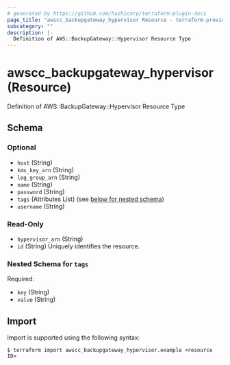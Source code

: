 ```yaml
---
# generated by https://github.com/hashicorp/terraform-plugin-docs
page_title: "awscc_backupgateway_hypervisor Resource - terraform-provider-awscc"
subcategory: ""
description: |-
  Definition of AWS::BackupGateway::Hypervisor Resource Type
---
```


# awscc_backupgateway_hypervisor (Resource)

Definition of AWS::BackupGateway::Hypervisor Resource Type



<!-- schema generated by tfplugindocs -->
## Schema

### Optional

- `host` (String)
- `kms_key_arn` (String)
- `log_group_arn` (String)
- `name` (String)
- `password` (String)
- `tags` (Attributes List) (see [below for nested schema](#nestedatt--tags))
- `username` (String)

### Read-Only

- `hypervisor_arn` (String)
- `id` (String) Uniquely identifies the resource.

<a id="nestedatt--tags"></a>
### Nested Schema for `tags`

Required:

- `key` (String)
- `value` (String)

## Import

Import is supported using the following syntax:

```shell
$ terraform import awscc_backupgateway_hypervisor.example <resource ID>
```
